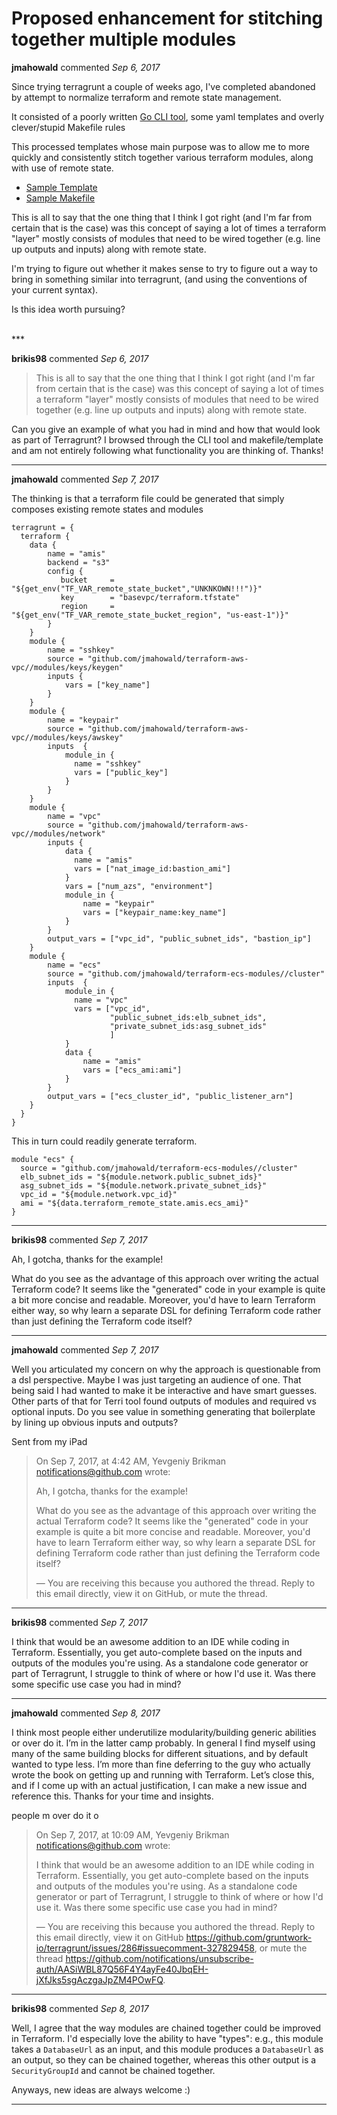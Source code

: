 # Proposed enhancement for stitching together multiple modules

**jmahowald** commented *Sep 6, 2017*

Since trying terragrunt a couple of weeks ago, I've completed abandoned by attempt to normalize terraform and remote state management.

It consisted of a poorly written [Go CLI tool](https://github.com/jmahowald/formterra), some yaml templates and overly clever/stupid Makefile rules

This processed templates whose main purpose was to allow me to more quickly and consistently stitch together various terraform modules, along with use of remote state.

* [Sample Template](https://github.com/jmahowald/terraform-ecs-lab/blob/master/templates/basevpc.yml)
* [Sample Makefile](https://github.com/jmahowald/terraform-ecs-lab/blob/master/Makefile
)

This is all to say that the one thing that I think I got right (and I'm far from certain that is the case) was this concept of saying a lot of times a terraform "layer" mostly consists of modules that need to be wired together (e.g. line up outputs and inputs) along with remote state.

I'm trying to figure out whether it makes sense to try to figure out a way to bring in something similar into terragrunt,  (and using the conventions of your current syntax).

Is this idea worth pursuing?

<br />
***


**brikis98** commented *Sep 6, 2017*

> This is all to say that the one thing that I think I got right (and I'm far from certain that is the case) was this concept of saying a lot of times a terraform "layer" mostly consists of modules that need to be wired together (e.g. line up outputs and inputs) along with remote state.

Can you give an example of what you had in mind and how that would look as part of Terragrunt? I browsed through the CLI tool and makefile/template and am not entirely following what functionality you are thinking of. Thanks!
***

**jmahowald** commented *Sep 7, 2017*

The thinking is that a terraform file could be generated that simply composes existing remote states and modules

```hcl
terragrunt = {
  terraform {
    data {
        name = "amis"
        backend = "s3"
        config {
           bucket     = "${get_env("TF_VAR_remote_state_bucket","UNKNKOWN!!!")}"
           key        = "basevpc/terraform.tfstate"
           region     = "${get_env("TF_VAR_remote_state_bucket_region", "us-east-1")}"
        }
    }
    module {
        name = "sshkey"
        source = "github.com/jmahowald/terraform-aws-vpc//modules/keys/keygen"
        inputs {
            vars = ["key_name"]
        }
    }
    module {
        name = "keypair"
        source = "github.com/jmahowald/terraform-aws-vpc//modules/keys/awskey"
        inputs  {
            module_in {
              name = "sshkey" 
              vars = ["public_key"]
            }
        }
    }
    module {
        name = "vpc"
        source = "github.com/jmahowald/terraform-aws-vpc//modules/network" 
        inputs {
            data {
              name = "amis"
              vars = ["nat_image_id:bastion_ami"]    
            }
            vars = ["num_azs", "environment"] 
            module_in {
                name = "keypair"
                vars = ["keypair_name:key_name"]
            }      
        }
        output_vars = ["vpc_id", "public_subnet_ids", "bastion_ip"] 
    }
    module {
        name = "ecs"
        source = "github.com/jmahowald/terraform-ecs-modules//cluster" 
        inputs  {
            module_in {
              name = "vpc" 
              vars = ["vpc_id",
                      "public_subnet_ids:elb_subnet_ids",
                      "private_subnet_ids:asg_subnet_ids"
                      ]
            }
            data {
                name = "amis" 
                vars = ["ecs_ami:ami"]
            }
        }
        output_vars = ["ecs_cluster_id", "public_listener_arn"] 
    }
  }
}
```

This in turn could readily generate terraform. 

```
module "ecs" {
  source = "github.com/jmahowald/terraform-ecs-modules//cluster"
  elb_subnet_ids = "${module.network.public_subnet_ids}"
  asg_subnet_ids = "${module.network.private_subnet_ids}"
  vpc_id = "${module.network.vpc_id}"
  ami = "${data.terraform_remote_state.amis.ecs_ami}"
}
```
***

**brikis98** commented *Sep 7, 2017*

Ah, I gotcha, thanks for the example!

What do you see as the advantage of this approach over writing the actual Terraform code? It seems like the "generated" code in your example is quite a bit more concise and readable. Moreover, you'd have to learn Terraform either way, so why learn a separate DSL for defining Terraform code rather than just defining the Terraform code itself?
***

**jmahowald** commented *Sep 7, 2017*

Well you articulated my concern on why the approach is questionable from a dsl perspective.  Maybe I was just targeting an audience of one.  That being said I had wanted to make it be interactive and have smart guesses.  Other parts of that for Terri tool found outputs of modules and required vs optional inputs.  Do you see value in something generating that boilerplate by lining up obvious inputs and outputs?

Sent from my iPad

> On Sep 7, 2017, at 4:42 AM, Yevgeniy Brikman <notifications@github.com> wrote:
> 
> Ah, I gotcha, thanks for the example!
> 
> What do you see as the advantage of this approach over writing the actual Terraform code? It seems like the "generated" code in your example is quite a bit more concise and readable. Moreover, you'd have to learn Terraform either way, so why learn a separate DSL for defining Terraform code rather than just defining the Terraform code itself?
> 
> —
> You are receiving this because you authored the thread.
> Reply to this email directly, view it on GitHub, or mute the thread.
> 

***

**brikis98** commented *Sep 7, 2017*

I think that would be an awesome addition to an IDE while coding in Terraform. Essentially, you get auto-complete based on the inputs and outputs of the modules you're using. As a standalone code generator or part of Terragrunt, I struggle to think of where or how I'd use it. Was there some specific use case you had in mind?
***

**jmahowald** commented *Sep 8, 2017*

I think most people either underutilize modularity/building generic abilities or over do it.  I’m in the latter camp probably.  In general I find myself using many of the same building blocks for different situations, and by default wanted to type less.  I’m more than fine deferring to the guy who actually wrote the book on getting up and running with Terraform.  Let’s close this, and if I come up with an actual justification, I can make a new issue and reference this. Thanks for your time and insights.




people m over do it o
> On Sep 7, 2017, at 10:09 AM, Yevgeniy Brikman <notifications@github.com> wrote:
> 
> I think that would be an awesome addition to an IDE while coding in Terraform. Essentially, you get auto-complete based on the inputs and outputs of the modules you're using. As a standalone code generator or part of Terragrunt, I struggle to think of where or how I'd use it. Was there some specific use case you had in mind?
> 
> —
> You are receiving this because you authored the thread.
> Reply to this email directly, view it on GitHub <https://github.com/gruntwork-io/terragrunt/issues/286#issuecomment-327829458>, or mute the thread <https://github.com/notifications/unsubscribe-auth/AASiWBL87Q56F4Y4ayFe40JbqEH-jXfJks5sgAczgaJpZM4POwFQ>.
> 


***

**brikis98** commented *Sep 8, 2017*

Well, I agree that the way modules are chained together could be improved in Terraform. I'd especially love the ability to have "types": e.g., this module takes a `DatabaseUrl` as an input, and this module produces a `DatabaseUrl` as an output, so they can be chained together, whereas this other output is a `SecurityGroupId` and cannot be chained together. 

Anyways, new ideas are always welcome :)
***

